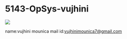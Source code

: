 # 5143-OpSys-vujhini

![](https://plus.google.com/u/0/104197940023802871024/posts?pid=6099739940517484578&oid=104197940023802871024)

name:vujhini mounica
mail id:vujhinimounica7@gmail.com

